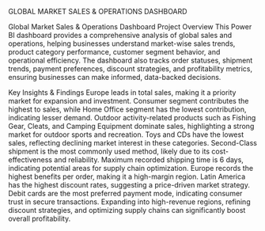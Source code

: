 GLOBAL MARKET SALES & OPERATIONS DASHBOARD 

Global Market Sales & Operations Dashboard
Project Overview
This Power BI dashboard provides a comprehensive analysis of global sales and operations, helping businesses understand market-wise sales trends, product category performance, customer segment behavior, and operational efficiency. The dashboard also tracks order statuses, shipment trends, payment preferences, discount strategies, and profitability metrics, ensuring businesses can make informed, data-backed decisions.

Key Insights & Findings
Europe leads in total sales, making it a priority market for expansion and investment.
Consumer segment contributes the highest to sales, while Home Office segment has the lowest contribution, indicating lesser demand.
Outdoor activity-related products such as Fishing Gear, Cleats, and Camping Equipment dominate sales, highlighting a strong market for outdoor sports and recreation.
Toys and CDs have the lowest sales, reflecting declining market interest in these categories.
Second-Class shipment is the most commonly used method, likely due to its cost-effectiveness and reliability.
Maximum recorded shipping time is 6 days, indicating potential areas for supply chain optimization.
Europe records the highest benefits per order, making it a high-margin region.
Latin America has the highest discount rates, suggesting a price-driven market strategy.
Debit cards are the most preferred payment mode, indicating consumer trust in secure transactions.
Expanding into high-revenue regions, refining discount strategies, and optimizing supply chains can significantly boost overall profitability.


